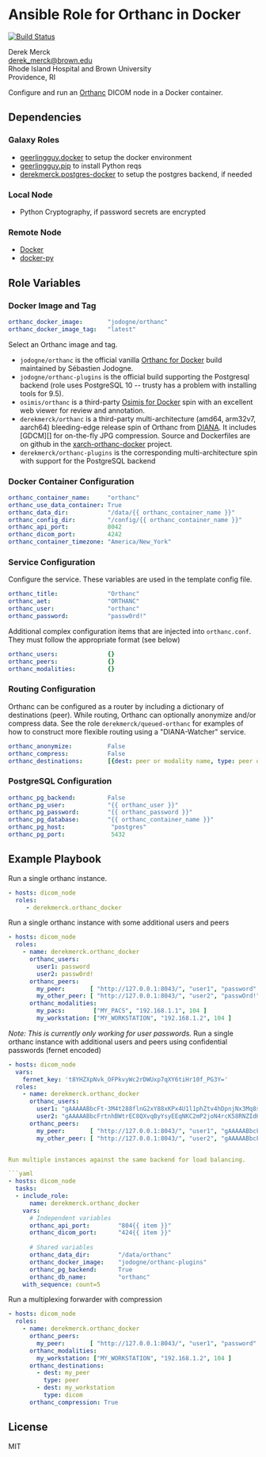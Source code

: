 Ansible Role for Orthanc in Docker
=================================

[![Build Status](https://travis-ci.org/derekmerck/ansible-orthanc-docker.svg?branch=master)](https://travis-ci.org/derekmerck/ansible-orthanc-docker)

Derek Merck  
<derek_merck@brown.edu>  
Rhode Island Hospital and Brown University  
Providence, RI  

Configure and run an [Orthanc](https://www.orthanc-server.com) DICOM node in a Docker container.


Dependencies
--------------

### Galaxy Roles

- [geerlingguy.docker](https://github.com/geerlingguy/ansible-role-docker) to setup the docker environment
- [geerlingguy.pip](https://github.com/geerlingguy/ansible-role-pip) to install Python reqs 
- [derekmerck.postgres-docker](https://github.com/derekmerck/ansible-postgres-docker) to setup the postgres backend, if needed


### Local Node

- Python Cryptography, if password secrets are encrypted


### Remote Node

- [Docker][]
- [docker-py][]

[Docker]: https://www.docker.com
[docker-py]: https://docker-py.readthedocs.io


Role Variables
--------------

### Docker Image and Tag

```yaml
orthanc_docker_image:       "jodogne/orthanc"
orthanc_docker_image_tag:   "latest"
```

Select an Orthanc image and tag.

- `jodogne/orthanc` is the official vanilla [Orthanc for Docker][] build maintained by Sébastien Jodogne.
- `jodogne/orthanc-plugins` is the official build supporting the Postgresql backend (role uses PostgreSQL 10 -- trusty has a problem with installing tools for 9.5).
- `osimis/orthanc` is a third-party [Osimis for Docker][] spin with an excellent web viewer for review and annotation.
- `derekmerck/orthanc` is a third-party multi-architecture (amd64, arm32v7, aarch64) bleeding-edge release spin of Orthanc from [DIANA][].  It includes [GDCM][] for on-the-fly JPG compression.  Source and Dockerfiles are on github in the [xarch-orthanc-docker][] project.
- `derekmerck/orthanc-plugins` is the corresponding multi-architecture spin with support for the PostgreSQL backend

[Orthanc For Docker]: http://book.orthanc-server.com/users/docker.html
[Osimis for Docker]: https://osimis.atlassian.net/wiki/spaces/OKB/pages/26738689/How+to+use+osimis+orthanc+Docker+images
[DIANA]: https://github.com/derekmerck/diana
[xarch-orthanc-docker]: https://github.com/derekmerck/xarch-orthanc-docker
[Grassroots DICOM]: http://gdcm.sourceforge.net/wiki/index.php/Main_Page


### Docker Container Configuration

```yaml
orthanc_container_name:     "orthanc"
orthanc_use_data_container: True
orthanc_data_dir:           "/data/{{ orthanc_container_name }}"
orthanc_config_dir:         "/config/{{ orthanc_container_name }}"
orthanc_api_port:           8042
orthanc_dicom_port:         4242
orthanc_container_timezone: "America/New_York"
```

### Service Configuration

Configure the service.  These variables are used in the template config file.

```yaml
orthanc_title:              "Orthanc"
orthanc_aet:                "ORTHANC"
orthanc_user:               "orthanc"
orthanc_password:           "passw0rd!"
```

Additional complex configuration items that are injected into `orthanc.conf`.  They must follow the appropriate format (see below)

```yaml
orthanc_users:              {}
orthanc_peers:              {}
orthanc_modalities:         {}
```

### Routing Configuration

Orthanc can be configured as a router by including a dictionary of destinations (peer).  While routing, Orthanc can optionally anonymize and/or compress data.  See the role `derekmerck/queued-orthanc` for examples of how to construct more flexible routing using a "DIANA-Watcher" service.

```yaml
orthanc_anonymize:          False
orthanc_compress:           False
orthanc_destinations:       [{dest: peer or modality name, type: peer or dicom}, ..]
```

### PostgreSQL Configuration

```yaml
orthanc_pg_backend:         False
orthanc_pg_user:            "{{ orthanc_user }}"
orthanc_pg_password:        "{{ orthanc_password }}"
orthanc_pg_database:        "{{ orthanc_container_name }}"
orthanc_pg_host:             "postgres"
orthanc_pg_port:             5432
```


Example Playbook
----------------

Run a single orthanc instance.

```yaml
- hosts: dicom_node
  roles:
     - derekmerck.orthanc_docker
```

Run a single orthanc instance with some additional users and peers

```yaml
- hosts: dicom_node
  roles:
    - name: derekmerck.orthanc_docker
      orthanc_users:
        user1: password        
        user2: passw0rd!        
      orthanc_peers:
        my_peer:       [ "http://127.0.0.1:8043/", "user1", "password" ]
        my_other_peer: [ "http://127.0.0.1:8043/", "user2", "passwOrd!"]
      orthanc_modalities:
        my_pacs:        ["MY_PACS", "192.168.1.1", 104 ]
        my_workstation: ["MY_WORKSTATION", "192.168.1.2", 104 ]
```

_Note: This is currently only working for user passwords._ Run a single orthanc instance with additional users and peers using confidential passwords (fernet encoded)  

```yaml
- hosts: dicom_node
  vars:
    fernet_key: 't8YHZXpNvk_OFPkvyWc2rDWUxp7qXY6tiHr10f_PG3Y='
  roles:
    - name: derekmerck.orthanc_docker
      orthanc_users:
        user1: "gAAAAABbcFt-3M4t288flnG2xY88xKPx4U1l1phZtv4hDpnjNx3Mq8s9MnY74dY6Ab35qp6voKAVGJ9BMT8wlthPY4COk16sIg=="        
        user2: "gAAAAABbcFrtnhBWtrEC8QXvqByYsyEEqNKC2mP2joN4rcK58RNZIdKqMLErq-Lki6NhPSvpv_Y7fkYJRuaM4Gbt0QFFYZtZmQ=="
      orthanc_peers:
        my_peer:       [ "http://127.0.0.1:8043/", "user1", "gAAAAABbcFt-3M4t288flnG2xY88xKPx4U1l1phZtv4hDpnjNx3Mq8s9MnY74dY6Ab35qp6voKAVGJ9BMT8wlthPY4COk16sIg==" ]
        my_other_peer: [ "http://127.0.0.1:8043/", "user2", "gAAAAABbcFrtnhBWtrEC8QXvqByYsyEEqNKC2mP2joN4rcK58RNZIdKqMLErq-Lki6NhPSvpv_Y7fkYJRuaM4Gbt0QFFYZtZmQ=="]


Run multiple instances against the same backend for load balancing.

```yaml
- hosts: dicom_node
  tasks:
  - include_role:
      name: derekmerck.orthanc_docker
    vars:
      # Independent variables
      orthanc_api_port:        "804{{ item }}"
      orthanc_dicom_port:      "424{{ item }}"
      
      # Shared variables
      orthanc_data_dir:        "/data/orthanc"
      orthanc_docker_image:    "jodogne/orthanc-plugins"
      orthanc_pg_backend:      True
      orthanc_db_name:         "orthanc"
    with_sequence: count=5
```

Run a multiplexing forwarder with compression

```yaml
- hosts: dicom_node
  roles:
    - name: derekmerck.orthanc_docker
      orthanc_peers:
        my_peer:       [ "http://127.0.0.1:8043/", "user1", "password" ]
      orthanc_modalities:
        my_workstation: ["MY_WORKSTATION", "192.168.1.2", 104 ]
      orthanc_destinations:
        - dest: my_peer
          type: peer
        - dest: my_workstation
          type: dicom
      orthanc_compression: True
```

License
-------

MIT

